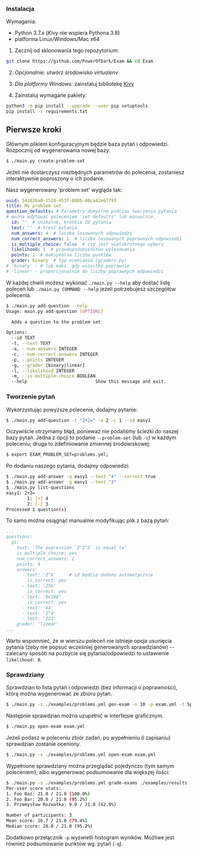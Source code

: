 ### Instalacja

Wymagania:

* Python 3.7.x (*Kivy* nie wspiera Pythona 3.8)
* platforma Linux/Windows/Mac x64

1. Zacznij od sklonowania tego repozytorium:

```bash
git clone https://github.com/PowerOfDark/Exam && cd Exam
```

2. *Opcjonalnie:* utwórz środowisko *virtualenv*
3. *Dla platformy Windows:* zainstaluj bibliotekę [Kivy](https://kivy.org/doc/stable/installation/installation-windows.html)

4. Zainstaluj wymagane pakiety:

```bash
python3 -m pip install --upgrade --user pip setuptools
pip install -r requirements.txt
```

## Pierwsze kroki

Głównym plikiem konfiguracyjnym będzie baza pytań i odpowiedzi. 
Rozpocznij od wygenerowania nowej bazy.

```bash
$ ./main.py create-problem-set
```

Jeżeli nie dostarczysz niezbędnych parametrów do polecenia, zostaniesz interaktywnie poproszony o ich podanie.

Nasz wygenerowany 'problem set' wygląda tak:

```yaml
uuid: 541626a0-1528-453f-888b-40ca42e67793
title: My problem set
question_defaults: # Parametry domyślne podczas tworzenia pytania
# można edytować poleceniem 'set-defaults' lub manualnie.
  id: ''  # unikalne, krótkie ID pytania
  text: ''  # treść pytania
  num_answers: 4  # liczba losowanych odpowiedzi
  num_correct_answers: 1  # liczba losowanych poprawnych odpowiedzi
  is_multiple_choice: false  # czy jest wielokrotnego wyboru
  likelihood: 1	 # prawdopodobieństwo wylosowania
  points: 1  # maksymalna liczba punktów
  grader: binary  # typ oceniania (graders.py)
# 'binary' - 0 lub maks. gdy wszystko poprawnie
# 'linear' - proporcjonalnie do liczby poprawnych odpowiedzi
```



W każdej chwili możesz wykonać ``./main.py --help`` aby dostać listę poleceń 
lub ``./main.py COMMAND --help`` jeżeli potrzebujesz szczegółów polecenia.

```bash
$ ./main.py add-question --help
Usage: main.py add-question [OPTIONS]

  Adds a question to the problem set

Options:
  --id TEXT
  -t, --text TEXT
  -a, --num-answers INTEGER
  -c, --num-correct-answers INTEGER
  -p, --points INTEGER
  -g, --grader [binary|linear]
  -l, --likelihood INTEGER
  -m, --is-multiple-choice BOOLEAN
  --help                          Show this message and exit.
```



### Tworzenie pytań

Wykorzystując powyższe polecenie, dodajmy pytanie:

```bash
$ ./main.py add-question -t "2+2=" -a 2 -c 1 --id easy1
```

Oczywiście otrzymamy błąd, ponieważ nie podaliśmy ścieżki do naszej bazy pytań.
Jedna z opcji to podanie ``--problem-set`` (lub ``-s``) w każdym poleceniu; druga to zdefiniowanie zmiennej środowiskowej:

```bash
$ export EXAM_PROBLEM_SET=problems.yml;
```

Po dodaniu naszego pytania, dodajmy odpowiedzi:

```bash
$ ./main.py add-answer -q easy1 --text "4" --correct true
$ ./main.py add-answer -q easy1 --text "3"
$ ./main.py list-questions
easy1: 2+2=
        1: [+] 4
        2: [-] 3
Processed 1 question(s)
```

To samo można osiągnąć manualnie modyfikując plik z bazą pytań:

```yaml
...
questions:
  q1:
    text: 'The expression `2^2^3` is equal to'
    is_multiple_choice: yes
    num_correct_answers: 2
    points: 4
    answers:
      - text: '2^8'     # id będzie dodane automatycznie
        is_correct: yes
      - text: '256'
        is_correct: yes
      - text: '0x100'
        is_correct: yes
      - text: '64'
      - text: '2^4'
      - text: '223'
    grader: 'linear'
...
```

Warto wspomnieć, że w wierszu poleceń nie istnieje opcja usunięcia pytania (żeby nie popsuć wcześniej generowanych sprawdzianów) -- zalecany sposób na pozbycie się pytania/odpowiedzi to ustawienie ``likelihood: 0``.

### Sprawdziany

Sprawdzian to lista pytań i odpowiedzi (bez informacji o poprawności), którą można wygenerować ze zbioru pytań.

```bash
$ ./main.py -s ./examples/problems.yml gen-exam -n 10 -p exam.yml -t Sprawdzian -d Powodzenia!
```

Następnie sprawdzian można uzupełnić w interfejsie graficznym.

```bash
$ ./main.py open-exam exam.yml
```

Jeżeli podasz w poleceniu zbiór zadań, po wypełnieniu (i zapisaniu) sprawdzian zostanie oceniony.

```bash
$ ./main.py -s ./examples/problems.yml open-exam exam.yml
```



Wypełnione sprawdziany można przeglądać pojedynczo (tym samym poleceniem), albo wygenerować podsumowanie dla większej ilości:

```bash
$ ./main.py -s ./examples/problems.yml grade-exams ./examples/results -p
Per-user score stats:
1. Foo Baz: 21.0 / 21.0 (100.0%)
2. Foo Bar: 20.0 / 21.0 (95.2%)
3. Przemysław Rozwałka: 9.0 / 21.0 (42.9%)

Number of participants: 3
Mean score: 16.7 / 21.0 (79.4%)
Median score: 20.0 / 21.0 (95.2%)
```

Dodatkowo przełącznik ``-p`` wyświetli histogram wyników. Możliwe jest również podsumowanie punktów wg. pytań (``-q``).